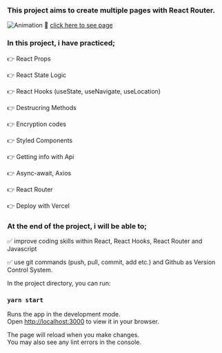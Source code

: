 ### This project aims to create multiple pages with React Router.


![Animation](https://user-images.githubusercontent.com/99739515/179240238-5c65ce70-8dfa-42e1-abcc-7bc7fa4124c2.gif)
📍 [click here to see page](https://meal-react-router.vercel.app)
### In this project, i have practiced;

👉 React Props

👉 React State Logic

👉 React Hooks (useState, useNavigate, useLocation)

👉 Destrucring Methods

👉 Encryption codes

👉 Styled Components

👉 Getting info with Api

👉 Async-await, Axios

👉 React Router

👉 Deploy with Vercel

### At the end of the project, i will be able to;

✅ improve coding skills within React, React Hooks, React Router and Javascript

✅ use git commands (push, pull, commit, add etc.) and Github as Version Control System.


In the project directory, you can run:

### `yarn start`

Runs the app in the development mode.\
Open [http://localhost:3000](http://localhost:3000) to view it in your browser.

The page will reload when you make changes.\
You may also see any lint errors in the console.
